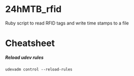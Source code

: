 24hMTB_rfid
===========

Ruby script to read RFID tags and write time stamps to a file

# Cheatsheet

##### Reload udev rules

`udevadm control --reload-rules`

